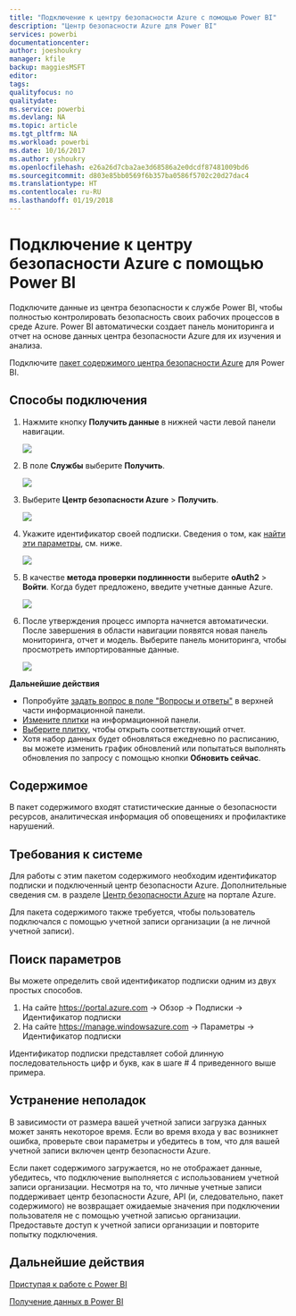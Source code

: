 ```yaml
---
title: "Подключение к центру безопасности Azure с помощью Power BI"
description: "Центр безопасности Azure для Power BI"
services: powerbi
documentationcenter: 
author: joeshoukry
manager: kfile
backup: maggiesMSFT
editor: 
tags: 
qualityfocus: no
qualitydate: 
ms.service: powerbi
ms.devlang: NA
ms.topic: article
ms.tgt_pltfrm: NA
ms.workload: powerbi
ms.date: 10/16/2017
ms.author: yshoukry
ms.openlocfilehash: e26a26d7cba2ae3d68586a2e0dcdf87481009bd6
ms.sourcegitcommit: d803e85bb0569f6b357ba0586f5702c20d27dac4
ms.translationtype: HT
ms.contentlocale: ru-RU
ms.lasthandoff: 01/19/2018
---
```

# <a name="connect-to-azure-security-center-with-power-bi"></a>Подключение к центру безопасности Azure с помощью Power BI
Подключите данные из центра безопасности к службе Power BI, чтобы полностью контролировать безопасность своих рабочих процессов в среде Azure. Power BI автоматически создает панель мониторинга и отчет на основе данных центра безопасности Azure для их изучения и анализа.

Подключите [пакет содержимого центра безопасности Azure](https://app.powerbi.com/getdata/services/azure-security-center) для Power BI.

## <a name="how-to-connect"></a>Способы подключения
1. Нажмите кнопку **Получить данные** в нижней части левой панели навигации.
   
   ![](media/service-connect-to-azure-security-center/getdata.png)
2. В поле **Службы** выберите **Получить**.
   
   ![](media/service-connect-to-azure-security-center/services.png)
3. Выберите **Центр безопасности Azure** \> **Получить**.
   
   ![](media/service-connect-to-azure-security-center/asc.png)
4. Укажите идентификатор своей подписки. Сведения о том, как [найти эти параметры](#FindingParams), см. ниже.
   
   ![](media/service-connect-to-azure-security-center/params.png)
5. В качестве **метода проверки подлинности** выберите **oAuth2** \> **Войти**. Когда будет предложено, введите учетные данные Azure.
   
    ![](media/service-connect-to-azure-security-center/creds.png)
6. После утверждения процесс импорта начнется автоматически. После завершения в области навигации появятся новая панель мониторинга, отчет и модель. Выберите панель мониторинга, чтобы просмотреть импортированные данные.
   
     ![](media/service-connect-to-azure-security-center/dashboard.png)

**Дальнейшие действия**

* Попробуйте [задать вопрос в поле "Вопросы и ответы"](power-bi-q-and-a.md) в верхней части информационной панели.
* [Измените плитки](service-dashboard-edit-tile.md) на информационной панели.
* [Выберите плитку](service-dashboard-tiles.md), чтобы открыть соответствующий отчет.
* Хотя набор данных будет обновляться ежедневно по расписанию, вы можете изменить график обновлений или попытаться выполнять обновления по запросу с помощью кнопки **Обновить сейчас**.

## <a name="whats-included"></a>Содержимое
В пакет содержимого входят статистические данные о безопасности ресурсов, аналитическая информация об оповещениях и профилактике нарушений.

## <a name="system-requirements"></a>Требования к системе
Для работы с этим пакетом содержимого необходим идентификатор подписки и подключенный центр безопасности Azure. Дополнительные сведения см. в разделе [Центр безопасности Azure](https://portal.azure.com/#blade/Microsoft_Azure_Security/SecurityDashboardStartBladeV2) на портале Azure.

Для пакета содержимого также требуется, чтобы пользователь подключался с помощью учетной записи организации (а не личной учетной записи).

<a name="FindingParams"></a>

## <a name="finding-parameters"></a>Поиск параметров
Вы можете определить свой идентификатор подписки одним из двух простых способов.

1. На сайте https://portal.azure.com -&gt; Обзор -&gt; Подписки -&gt; Идентификатор подписки
2. На сайте https://manage.windowsazure.com -&gt; Параметры -&gt; Идентификатор подписки

Идентификатор подписки представляет собой длинную последовательность цифр и букв, как в шаге \# 4 приведенного выше примера. 

## <a name="troubleshooting"></a>Устранение неполадок
В зависимости от размера вашей учетной записи загрузка данных может занять некоторое время. Если во время входа у вас возникнет ошибка, проверьте свои параметры и убедитесь в том, что для вашей учетной записи включен центр безопасности Azure.

Если пакет содержимого загружается, но не отображает данные, убедитесь, что подключение выполняется с использованием учетной записи организации. Несмотря на то, что личные учетные записи поддерживает центр безопасности Azure, API (и, следовательно, пакет содержимого) не возвращает ожидаемые значения при подключении пользователя не с помощью учетной записью организации. Предоставьте доступ к учетной записи организации и повторите попытку подключения.

## <a name="next-steps"></a>Дальнейшие действия
[Приступая к работе с Power BI](service-get-started.md)

[Получение данных в Power BI](service-get-data.md)

